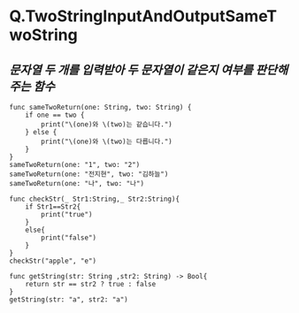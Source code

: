 # Q.TwoStringInputAndOutputSameTwoString


## *문자열 두 개를 입력받아 두 문자열이 같은지 여부를 판단해주는 함수*

````
func sameTwoReturn(one: String, two: String) {
    if one == two { 
        print("\(one)와 \(two)는 같습니다.")
    } else {
        print("\(one)와 \(two)는 다릅니다.")
    }
}
sameTwoReturn(one: "1", two: "2")
sameTwoReturn(one: "전지현", two: "김하늘")
sameTwoReturn(one: "나", two: "나")
````
````
func checkStr(_ Str1:String,_ Str2:String){
    if Str1==Str2{
        print("true")
    }
    else{
        print("false")
    }
}
checkStr("apple", "e")
````
````
func getString(str: String ,str2: String) -> Bool{
    return str == str2 ? true : false
}
getString(str: "a", str2: "a")
````
